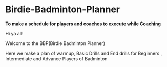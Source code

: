 # Birdie-Badminton-Planner

****To make a schedule for players and coaches to execute while Coaching****


Hi ya all!

Welcome to the BBP(Birdie Badminton Planner)

Here we make a plan of warmup, Basic Drills and End drills for Beginners , Intermediate and Advance Players of Badminton
